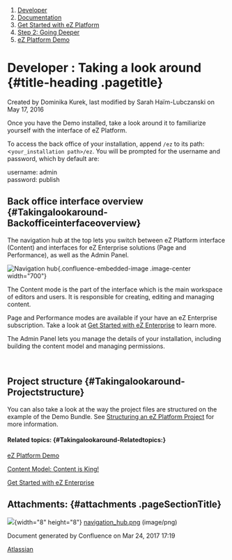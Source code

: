 1.  <span>[Developer](index.html)</span>
2.  <span>[Documentation](Documentation_31429504.html)</span>
3.  <span>[Get Started with eZ
    Platform](Get-Started-with-eZ-Platform_31429520.html)</span>
4.  <span>[Step 2: Going Deeper](31429542.html)</span>
5.  <span>[eZ Platform Demo](eZ-Platform-Demo_31429540.html)</span>

<span id="title-text"> Developer : Taking a look around </span> {#title-heading .pagetitle}
===============================================================

Created by <span class="author"> Dominika Kurek</span>, last modified by
<span class="editor"> Sarah Haïm-Lubczanski</span> on May 17, 2016

Once you have the Demo installed, take a look around it to familiarize
yourself with the interface of eZ Platform.

To access the back office of your installation, append `/ez` to its
path: &lt;`your_installation path>/ez`. You will be prompted for the
username and password, which by default are:

username: admin  
password: publish

Back office interface overview {#Takingalookaround-Backofficeinterfaceoverview}
------------------------------

The navigation hub at the top lets you switch between eZ Platform
interface (Content) and interfaces for eZ Enterprise solutions (Page and
Performance), as well as the Admin Panel.

<span
class="confluence-embedded-file-wrapper image-center-wrapper confluence-embedded-manual-size">![Navigation
hub](attachments/31429563/31430968.png){.confluence-embedded-image
.image-center width="700"}</span>

The Content mode is the part of the interface which is the main
workspace of editors and users. It is responsible for creating, editing
and managing content.

Page and Performance modes are available if your have an eZ Enterprise
subscription. Take a look at [Get Started with eZ
Enterprise](Get-Started-with-eZ-Enterprise_31429569.html) to learn more.

The Admin Panel lets you manage the details of your installation,
including building the content model and managing permissions.

 

Project structure {#Takingalookaround-Projectstructure}
-----------------

You can also take a look at the way the project files are structured on
the example of the Demo Bundle. See [Structuring an eZ Platform
Project](Best-Practices_31429687.html) for more information.

#### Related topics: {#Takingalookaround-Relatedtopics:}

[eZ Platform Demo](eZ-Platform-Demo_31429540.html)

[Content Model: Content is King!](31429709.html)

[Get Started with eZ
Enterprise](Get-Started-with-eZ-Enterprise_31429569.html)

Attachments: {#attachments .pageSectionTitle}
------------

![](images/icons/bullet_blue.gif){width="8" height="8"}
[navigation\_hub.png](attachments/31429563/31430968.png) (image/png)  

Document generated by Confluence on Mar 24, 2017 17:19

[Atlassian](http://www.atlassian.com/)


